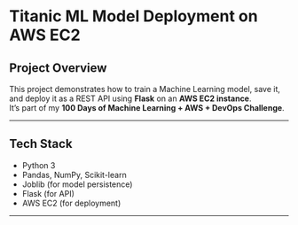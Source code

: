 # Titanic ML Model Deployment on AWS EC2

## Project Overview
This project demonstrates how to train a Machine Learning model, save it, and deploy it as a REST API using **Flask** on an **AWS EC2 instance**.  
It’s part of my **100 Days of Machine Learning + AWS + DevOps Challenge**.

---

## Tech Stack
- Python 3
- Pandas, NumPy, Scikit-learn
- Joblib (for model persistence)
- Flask (for API)
- AWS EC2 (for deployment)

---
